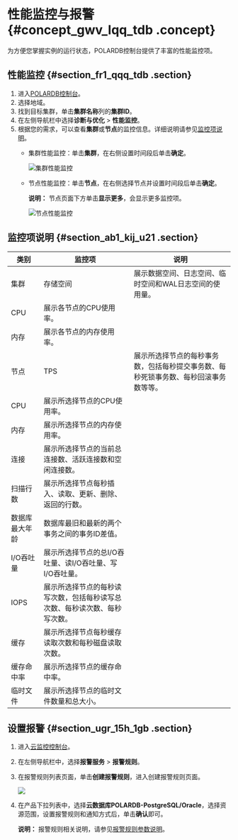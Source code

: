 # 性能监控与报警 {#concept_gwv_lqq_tdb .concept}

为方便您掌握实例的运行状态，POLARDB控制台提供了丰富的性能监控项。

## 性能监控 {#section_fr1_qqq_tdb .section}

1.  进入[POLARDB控制台](https://polardb.console.aliyun.com/)。
2.  选择地域。
3.  找到目标集群，单击**集群名称**列的**集群ID**。
4.  在左侧导航栏中选择**诊断与优化** \> **性能监控**。
5.  根据您的需求，可以查看**集群**或**节点**的监控信息。详细说明请参见[监控项说明](#)。
    -   集群性能监控：单击**集群**，在右侧设置时间段后单击**确定**。

        ![集群性能监控](http://static-aliyun-doc.oss-cn-hangzhou.aliyuncs.com/assets/img/217487/156499912446921_zh-CN.png)

    -   节点性能监控：单击**节点**，在右侧选择节点并设置时间段后单击**确定**。

        **说明：** 节点页面下方单击**显示更多**，会显示更多监控项。

        ![节点性能监控](http://static-aliyun-doc.oss-cn-hangzhou.aliyuncs.com/assets/img/217487/156499912446922_zh-CN.png)


## 监控项说明 {#section_ab1_kij_u21 .section}

|类别|监控项|说明|
|--|---|--|
|集群|存储空间|展示数据空间、日志空间、临时空间和WAL日志空间的使用量。|
|CPU|展示各节点的CPU使用率。|
|内存|展示各节点的内存使用率。|
|节点|TPS|展示所选择节点的每秒事务数，包括每秒提交事务数、每秒死锁事务数、每秒回滚事务数等等。|
|CPU|展示所选择节点的CPU使用率。|
|内存|展示所选择节点的内存使用率。|
|连接|展示所选择节点的当前总连接数、活跃连接数和空闲连接数。|
|扫描行数|展示所选择节点每秒插入、读取、更新、删除、返回的行数。|
|数据库最大年龄|数据库最旧和最新的两个事务之间的事务ID差值。|
|I/O吞吐量|展示所选择节点的总I/O吞吐量、读I/O吞吐量、写I/O吞吐量。|
|IOPS|展示所选择节点的每秒读写次数，包括每秒读写总次数、每秒读次数、每秒写次数。|
|缓存|展示所选择节点每秒缓存读取次数和每秒磁盘读取次数。|
|缓存命中率|展示所选择节点的缓存命中率。|
|临时文件|展示所选择节点的临时文件数量和总大小。|

## 设置报警 {#section_ugr_15h_1gb .section}

1.  进入[云监控控制台](https://cloudmonitor.console.aliyun.com)。
2.  在左侧导航栏中，选择**报警服务** \> **报警规则**。
3.  在报警规则列表页面，单击**创建报警规则**，进入创建报警规则页面。

    ![](http://static-aliyun-doc.oss-cn-hangzhou.aliyuncs.com/assets/img/217487/156499912454283_zh-CN.png)

4.  在产品下拉列表中，选择**云数据库POLARDB-PostgreSQL/Oracle**，选择资源范围，设置报警规则和通知方式后，单击**确认**即可。

    **说明：** 报警规则相关说明，请参见[报警规则参数说明](../../../../cn.zh-CN/用户指南/报警服务/报警规则/报警规则参数说明.md#)。


